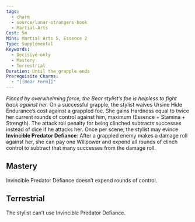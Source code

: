 ```yaml
---
tags:
  - charm
  - source/lunar-strangers-book
  - Martial-Arts
Cost: 5m
Mins: Martial Arts 5, Essence 2
Type: Supplemental
Keywords:
  - Decisive-only
  - Mastery
  - Terrestrial
Duration: Until the grapple ends
Prerequisite Charms:
  - "[[Bear Form]]"
---
```

*Pinned by overwhelming force, the Bear stylist’s foe is helpless to fight back against her.*
On a successful grapple, the stylist waives Ursine Hide Endurance’s cost against a grappled foe. She gains Hardness equal to twice her current rounds of control against him, maximum (Essence + Stamina + Strength).
The attack roll penalty for being clinched subtracts successes instead of dice if he attacks her.
Once per scene, the stylist may evince **Invincible Predator Defiance**: After a grappled enemy makes a damage roll against her, she can pay one Willpower and expend all rounds of clinch control to subtract that many successes from the damage roll.

## Mastery
Invincible Predator Defiance doesn’t expend rounds of control.

## Terrestrial
The stylist can’t use Invincible Predator Defiance.